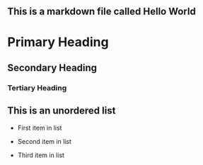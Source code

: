 ## This is a markdown file called Hello World

# Primary Heading

## Secondary Heading

### Tertiary Heading

## This is an unordered list

* First item in list

* Second item in list

* Third item in list

